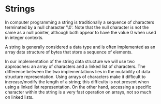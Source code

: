 # Strings

In computer programming a string is traditionally a sequence of characters terminated by a null character '\0'. Note that the null character is not the same as a null pointer, although both appear to have the value 0 when used in integer contexts.

A string is generally considered a data type and is often implemented as an array data structure of bytes that store a sequence of elements.

In our implementation of the string data structure we will use two approaches: an array of characters and a linked list of characters. The difference between the two implementations lies in the mutability of data structure representation. Using arrays of characters make it difficult to increase/modify the length of a string; this difficulty is not present when using a linked list representation. On the other hand, accessing a specific character within the string is a very fast operation on arrays, not so much on linked lists. 

